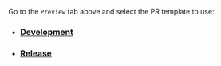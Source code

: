Go to the `Preview` tab above and select the PR template to use:

- ### [Development](?expand=1&template=DEVELOPMENT.md)
- ### [Release](?expand=1&template=RELEASE.md)
